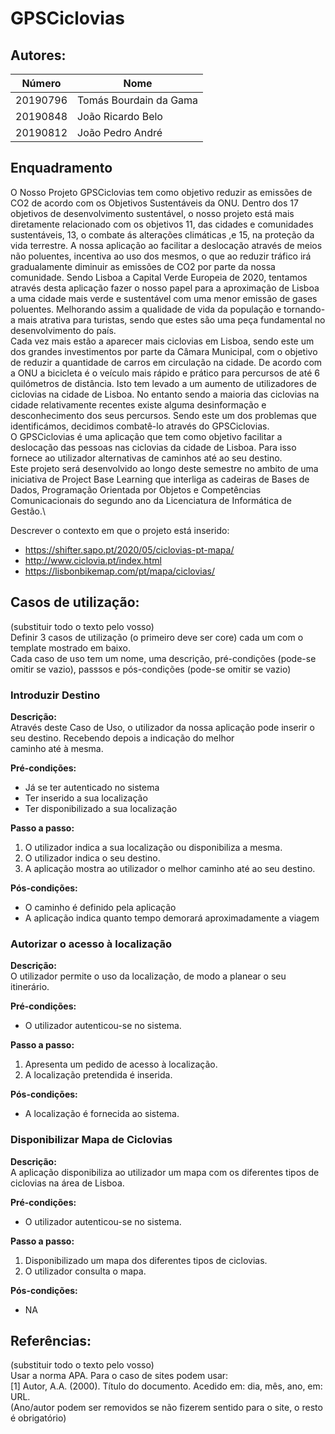 # GPSCiclovias



## Autores:

| Número | Nome |
|--------|------|
|  20190796  | Tomás Bourdain da Gama |
|  20190848  | João Ricardo Belo |
|  20190812  | João Pedro André |

## Enquadramento
  O Nosso Projeto GPSCiclovias tem como objetivo reduzir as emissões de CO2 de acordo com os Objetivos Sustentáveis da ONU. Dentro dos 17 objetivos de desenvolvimento sustentável, o nosso projeto está mais diretamente relacionado com os objetivos 11, das cidades e comunidades sustentáveis, 13, o combate ás alterações climáticas ,e 15, na proteção da vida terrestre. A nossa aplicação ao facilitar a deslocação através de meios não poluentes, incentiva ao uso dos mesmos, o que ao reduzir tráfico irá gradualamente diminuir as emissões de CO2 por parte da nossa comunidade. Sendo Lisboa a Capital Verde Europeia de 2020, tentamos através desta aplicação fazer o nosso papel para a aproximação de Lisboa a uma cidade mais verde e sustentável com uma menor emissão de gases poluentes. Melhorando assim a qualidade de vida da população e tornando-a mais atrativa para turistas, sendo que estes são uma peça fundamental no desenvolvimento do país.\
  Cada vez mais estão a aparecer mais ciclovias em Lisboa, sendo este um dos grandes investimentos por parte da Câmara Municipal, com o objetivo de reduzir a quantidade de carros em circulação na cidade. De acordo com a ONU a bicicleta é o veículo mais rápido e prático para percursos de até 6 quilómetros de distância. Isto tem levado a um aumento de utilizadores de ciclovias na cidade de Lisboa. No entanto sendo a maioria das ciclovias na cidade relativamente recentes existe alguma desinformação e desconhecimento dos seus percursos. Sendo este um dos problemas que identificámos, decidimos combatê-lo através do GPSCiclovias.\
  O GPSCiclovias é uma aplicação que tem como objetivo facilitar a deslocação das pessoas nas ciclovias da cidade de Lisboa. Para isso fornece ao utilizador alternativas de caminhos até ao seu destino.\
  Este projeto será desenvolvido ao longo deste semestre no ambito de uma iniciativa de Project Base Learning que interliga as cadeiras de Bases de Dados, Programação Orientada por Objetos e Competências Comunicacionais do segundo ano da Licenciatura de Informática de Gestão.\


Descrever o contexto em que o projeto está inserido:
- https://shifter.sapo.pt/2020/05/ciclovias-pt-mapa/
- http://www.ciclovia.pt/index.html
- https://lisbonbikemap.com/pt/mapa/ciclovias/

## Casos de utilização:
(substituir todo o texto pelo vosso) \
Definir 3 casos de utilização (o primeiro deve ser core) cada um com o template mostrado em baixo. \
Cada caso de uso tem um nome, uma descrição, pré-condições (pode-se omitir se vazio), passsos e pós-condições (pode-se omitir se vazio)

### Introduzir Destino 
**Descrição:** \
 Através deste Caso de Uso, o utilizador da nossa aplicação pode inserir o seu destino. Recebendo depois a indicação do melhor\
caminho até à mesma.

**Pré-condições:**
- Já se ter autenticado no sistema 
- Ter inserido a sua localização
- Ter disponibilizado a sua localização   

**Passo a passo:**
1. O utilizador indica a sua localização ou disponibiliza a mesma.
2. O utilizador indica o seu destino.
3. A aplicação mostra ao utilizador o melhor caminho até ao seu destino.

**Pós-condições:**
- O caminho é definido pela aplicação 
- A aplicação indica quanto tempo demorará aproximadamente a viagem


### Autorizar o acesso à localização
**Descrição:** \
 O utilizador permite o uso da localização, de modo a planear o seu itinerário.

**Pré-condições:**
- O utilizador autenticou-se no sistema.

**Passo a passo:**
1. Apresenta um pedido de acesso à localização.
2. A localização pretendida é inserida.

**Pós-condições:**
- A localização é fornecida ao sistema.

### Disponibilizar Mapa de Ciclovias
**Descrição:** \
A aplicação disponibiliza ao utilizador um mapa com os diferentes tipos de ciclovias na área de Lisboa.

**Pré-condições:**
- O utilizador autenticou-se no sistema. 

**Passo a passo:**
1. Disponibilizado um mapa dos diferentes tipos de ciclovias.
1. O utilizador consulta o mapa.

**Pós-condições:**
- NA


## Referências:
(substituir todo o texto pelo vosso) \
Usar a norma APA. Para o caso de sites podem usar: \
[1] Autor, A.A. (2000). Título do documento. Acedido em: dia, mês, ano, em: URL. \
(Ano/autor podem ser removidos se não fizerem sentido para o site, o resto é obrigatório)
